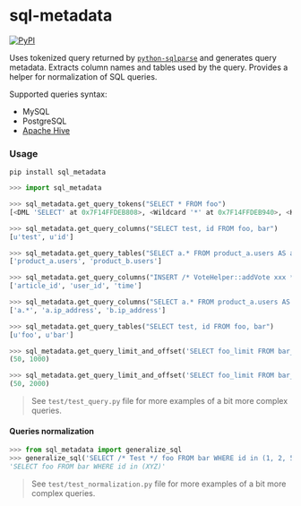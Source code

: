 # sql-metadata

[![PyPI](https://img.shields.io/pypi/v/sql_metadata.svg)](https://pypi.python.org/pypi/sql_metadata)

Uses tokenized query returned by [`python-sqlparse`](https://github.com/andialbrecht/sqlparse) and generates query metadata.
Extracts column names and tables used by the query. Provides a helper for normalization of SQL queries.

Supported queries syntax:

* MySQL
* PostgreSQL
* [Apache Hive](https://cwiki.apache.org/confluence/display/Hive/LanguageManual+DML)

### Usage

```
pip install sql_metadata
```

```python
>>> import sql_metadata

>>> sql_metadata.get_query_tokens("SELECT * FROM foo")
[<DML 'SELECT' at 0x7F14FFDEB808>, <Wildcard '*' at 0x7F14FFDEB940>, <Keyword 'FROM' at 0x7F14FFDEBBB0>, <Name 'foo' at 0x7F14FFDEB9A8>]

>>> sql_metadata.get_query_columns("SELECT test, id FROM foo, bar")
[u'test', u'id']

>>> sql_metadata.get_query_tables("SELECT a.* FROM product_a.users AS a JOIN product_b.users AS b ON a.ip_address = b.ip_address")
['product_a.users', 'product_b.users']

>>> sql_metadata.get_query_columns("INSERT /* VoteHelper::addVote xxx */  INTO `page_vote` (article_id,user_id,`time`) VALUES ('442001','27574631','20180228130846')")
['article_id', 'user_id', 'time']

>>> sql_metadata.get_query_columns("SELECT a.* FROM product_a.users AS a JOIN product_b.users AS b ON a.ip_address = b.ip_address")
['a.*', 'a.ip_address', 'b.ip_address']

>>> sql_metadata.get_query_tables("SELECT test, id FROM foo, bar")
[u'foo', u'bar']

>>> sql_metadata.get_query_limit_and_offset('SELECT foo_limit FROM bar_offset LIMIT 50 OFFSET 1000')
(50, 1000)

>>> sql_metadata.get_query_limit_and_offset('SELECT foo_limit FROM bar_offset limit 2000,50')
(50, 2000)
```

> See `test/test_query.py` file for more examples of a bit more complex queries.

#### Queries normalization

```python
>>> from sql_metadata import generalize_sql
>>> generalize_sql('SELECT /* Test */ foo FROM bar WHERE id in (1, 2, 56)')
'SELECT foo FROM bar WHERE id in (XYZ)'
```

> See `test/test_normalization.py` file for more examples of a bit more complex queries.
